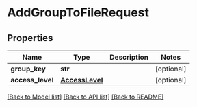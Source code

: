 # AddGroupToFileRequest

## Properties
Name | Type | Description | Notes
------------ | ------------- | ------------- | -------------
**group_key** | **str** |  | [optional] 
**access_level** | [**AccessLevel**](AccessLevel.md) |  | [optional] 

[[Back to Model list]](../README.md#documentation-for-models) [[Back to API list]](../README.md#documentation-for-api-endpoints) [[Back to README]](../README.md)

